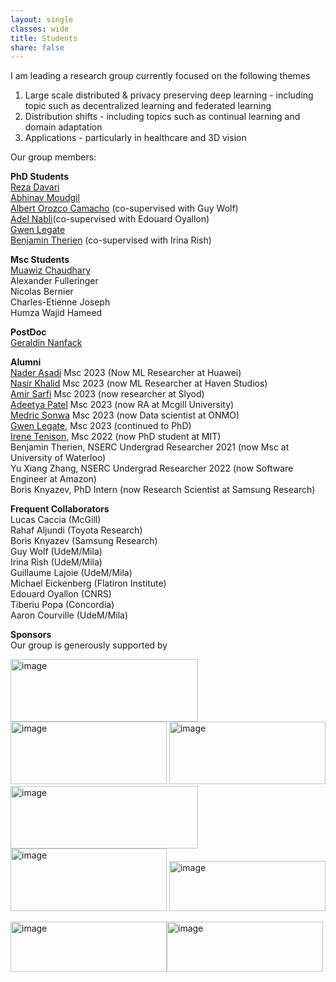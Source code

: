 ```yaml
---
layout: single
classes: wide
title: Students
share: false
---
```


I am leading a research group currently focused on the following themes<br>
1) Large scale distributed & privacy preserving deep learning - including topic such as decentralized learning and federated learning<br>
2) Distribution shifts - including topics such as continual learning and domain adaptation<br>
3) Applications - particularly in healthcare and 3D vision <br>

Our group members: 

**PhD Students**<br>
[Reza Davari](https://davari.io)<br>
[Abhinav Moudgil](https://amoudgl.github.io/)<br>
[Albert Orozco Camacho](https://scholar.google.com/citations?user=zYXzEisAAAAJ&hl=es) (co-supervised with Guy Wolf)<br>
[Adel Nabli](https://scholar.google.com/citations?user=bvNfLmMAAAAJ&hl=en)(co-supervised with Edouard Oyallon) <br>
[Gwen Legate](https://scholar.google.com/citations?hl=en&user=hwERHFYAAAAJ)<br>
[Benjamin Therien](https://scholar.google.com/citations?user=RbO_ULYAAAAJ&hl=en) (co-supervised with Irina Rish)<br>

**Msc Students**<br>
[Muawiz Chaudhary](https://scholar.google.ca/citations?hl=en&user=4Z8ePskAAAAJ)<br>
Alexander Fulleringer<br>
Nicolas Bernier <br>
Charles-Etienne Joseph<br>
Humza Wajid Hameed <br>

**PostDoc**<br>
[Geraldin Nanfack](https://gerald4.github.io/) 

**Alumni**<br>
[Nader Asadi](https://naderasadi.github.io/) Msc 2023 (Now ML Researcher at Huawei)<br>
[Nasir Khalid](https://www.nasir.lol) Msc 2023 (now ML Researcher at Haven Studios)<br>
[Amir Sarfi](https://scholar.google.com/citations?user=KcYl7zsAAAAJ&hl=en) Msc 2023 (now researcher at Slyod) <br>
[Adeetya Patel](https://ca.linkedin.com/in/adeetyap) Msc 2023 (now RA at Mcgill University)<br> 
[Medric Sonwa](https://github.com/medric49) Msc 2023 (now Data scientist at ONMO) <br>
[Gwen Legate](https://scholar.google.com/citations?hl=en&user=hwERHFYAAAAJ), Msc 2023 (continued to PhD)<br>
[Irene Tenison](https://scholar.google.com/citations?user=piW3r38AAAAJ&hl=en), Msc 2022 (now PhD student at MIT)<br>
Benjamin Therien, NSERC Undergrad Researcher 2021 (now Msc at University of Waterloo)<br>
Yu Xiang Zhang, NSERC Undergrad Researcher 2022 (now Software Engineer at Amazon)<br>
Boris Knyazev, PhD Intern (now Research Scientist at Samsung Research)



**Frequent Collaborators**<br>
Lucas Caccia (McGill) <br>
Rahaf Aljundi (Toyota Research)<br>
Boris Knyazev (Samsung Research)<br>
Guy Wolf (UdeM/Mila)<br>
Irina Rish (UdeM/Mila)<br>
Guillaume Lajoie (UdeM/Mila)<br>
Michael Eickenberg (Flatiron Institute)<br>
Edouard Oyallon (CNRS)<br>
Tiberiu Popa (Concordia)<br>
Aaron Courville (UdeM/Mila)

**Sponsors**<br>
Our group is generously supported by 

<img src="https://user-images.githubusercontent.com/3606031/236766516-80d2f641-ee46-422b-ac93-43da6817db2f.png" width="300" height="100" alt="image"><img src="https://user-images.githubusercontent.com/3606031/236766688-5eab14c9-a6b3-4bf1-8a1b-9a9b212597ca.png" width="250" height="100" alt="image">
<img src="https://user-images.githubusercontent.com/3606031/236766742-d7d1431b-ffa1-423b-8886-39a9fefd1fb4.png" width="250" height="100" alt="image">
<img src="https://user-images.githubusercontent.com/3606031/236766805-9da59062-9d00-4697-a5c8-ab21276f6b50.png" width="300" height="100" alt="image">
<img src="https://user-images.githubusercontent.com/3606031/236766883-24b5f3d6-ca11-47f2-bafd-c7979b734eae.png" width="250" height="100" alt="image">
<img src="https://user-images.githubusercontent.com/3606031/236767295-e33f0d43-07f7-4971-9ae5-ee9ae4cf9359.png" width="250" height="80" alt="image">

<img src="https://user-images.githubusercontent.com/3606031/236769621-36e740d5-2964-4326-8b7e-dc549f603b08.png" width="250" height="80" alt="image"><img src="https://user-images.githubusercontent.com/3606031/236769326-756a76bf-821f-4beb-be3b-bbcbc4424657.png" width="250" height="80" alt="image">





